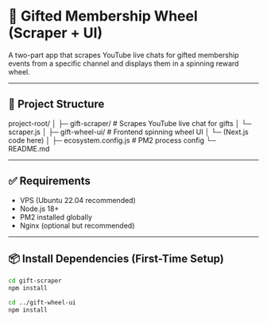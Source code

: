 # 🎡 Gifted Membership Wheel (Scraper + UI)

A two-part app that scrapes YouTube live chats for gifted membership events from a specific channel and displays them in a spinning reward wheel.

---

## 📁 Project Structure
project-root/
│
├─ gift-scraper/ # Scrapes YouTube live chat for gifts
│ └─ scraper.js
│
├─ gift-wheel-ui/ # Frontend spinning wheel UI
│ └─ (Next.js code here)
│
├─ ecosystem.config.js # PM2 process config
└─ README.md

---

## ✅ Requirements

- VPS (Ubuntu 22.04 recommended)
- Node.js 18+
- PM2 installed globally
- Nginx (optional but recommended)

---

## 📦 Install Dependencies (First-Time Setup)

```bash
cd gift-scraper
npm install

cd ../gift-wheel-ui
npm install
